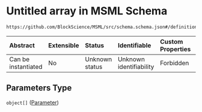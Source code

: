 # Untitled array in MSML Schema

```txt
https://github.com/BlockScience/MSML/src/schema.schema.json#/definitions/MSMLSpec/properties/Parameters
```



| Abstract            | Extensible | Status         | Identifiable            | Custom Properties | Additional Properties | Access Restrictions | Defined In                                                                  |
| :------------------ | :--------- | :------------- | :---------------------- | :---------------- | :-------------------- | :------------------ | :-------------------------------------------------------------------------- |
| Can be instantiated | No         | Unknown status | Unknown identifiability | Forbidden         | Allowed               | none                | [schema.schema.json\*](../../out/schema.schema.json "open original schema") |

## Parameters Type

`object[]` ([Parameter](schema-definitions-parameter.md))
